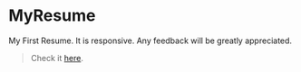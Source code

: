 # MyResume
My First Resume. It is responsive. Any feedback will be greatly appreciated.
> Check it [here](https://paul-sanjoy.github.io/MyResume/).
